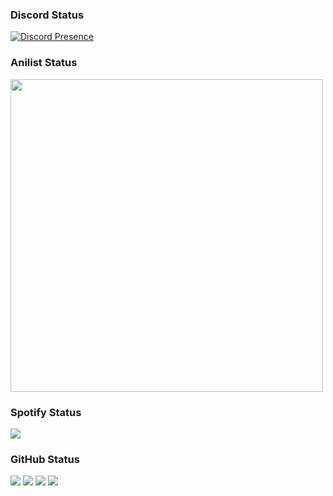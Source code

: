 ### Discord Status
[![Discord Presence](https://lanyard.kyrie25.me/api/1212410110307999764)](https://discord.com/users/1212410110307999764)

### Anilist Status
<img src="https://img.anili.st/user/6670746" width="500">

### Spotify Status
![](https://spotify-github-profile.vercel.app/api/view?uid=31d76ptpo5wxjtdpfgp5pnzkcxna)

### GitHub Status
![](http://github-profile-summary-cards.vercel.app/api/cards/most-commit-language?username=rucykun&theme=2077)
![](http://github-profile-summary-cards.vercel.app/api/cards/repos-per-language?username=rucykun&theme=2077)
![](http://github-profile-summary-cards.vercel.app/api/cards/productive-time?username=rucykun&theme=2077)
![](http://github-profile-summary-cards.vercel.app/api/cards/stats?username=rucykun&theme=2077)

